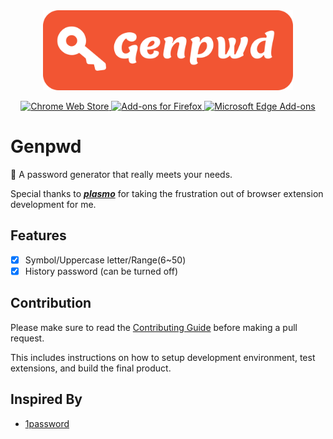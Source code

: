 <div align="center">
    <img src="./assets/logo-with-text.svg" height="128" alt="Logo">
</div>
<p align="center">
  <a href="">
    <img alt="Chrome Web Store" src="https://img.shields.io/badge/Chrome%20Web%20Store-141e24?style=for-the-badge&logo=googlechrome&logoColor=%23ffffff">
  </a>
  <a href="https://addons">
  	<img alt="Add-ons for Firefox" src="https://img.shields.io/badge/Add--ons%20for%20Firefox-141e24?style=for-the-badge&logo=firefoxbrowser&logoColor=%23ffffff">
  </a>
  <a href="https">
    <img alt="Microsoft Edge Add-ons" src="https://img.shields.io/badge/Microsoft%20Edge%20Add--ons-141e24?style=for-the-badge&logo=microsoftedge&logoColor=%23ffffff">
  </a>
</p>

# Genpwd

🔑 A password generator that really meets your needs.

Special thanks to **_[plasmo](https://github.com/PlasmoHQ/plasmo)_** for taking the frustration out of browser extension development for me.

## Features

- [x] Symbol/Uppercase letter/Range(6~50)
- [x] History password (can be turned off)

## Contribution

Please make sure to read the [Contributing Guide](./.github/CONTRIBUTING.md) before making a pull request.

This includes instructions on how to setup development environment, test extensions, and build the final product.

## Inspired By

- [1password](https://1password.com/password-generator/)
